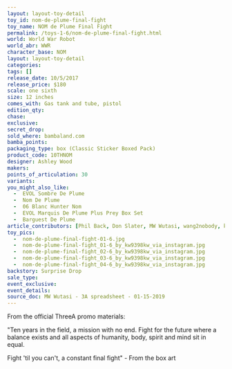 ```yaml
---
layout: layout-toy-detail 
toy_id: nom-de-plume-final-fight
toy_name: NOM de Plume Final Fight
permalink: /toys-1-6/nom-de-plume-final-fight.html
world: World War Robot
world_abr: WWR
character_base: NOM
layout: layout-toy-detail
categories: 
tags: []
release_date: 10/5/2017
release_price: $180 
scale: one sixth
size: 12 inches
comes_with: Gas tank and tube, pistol
edition_qty: 
chase: 
exclusive: 
secret_drop: 
sold_where: bambaland.com
bamba_points: 
packaging_type: box (Classic Sticker Boxed Pack)
product_code: 10THNOM
designer: Ashley Wood
makers: 
points_of_articulation: 30
variants: 
you_might_also_like: 
  -  EVOL Sombre De Plume
  -  Nom De Plume
  -  06 Blanc Hunter Nom
  -  EVOL Marquis De Plume Plus Prey Box Set
  -  Barguest De Plume
article_contributors: [Phil Back, Don Slater, MW Wutasi, wang2nobody, kw9398kw]
toy_pics: 
  -  nom-de-plume-final-fight-01-6.jpg
  -  nom-de-plume-final-fight_01-6_by_kw9398kw_via_instagram.jpg
  -  nom-de-plume-final-fight_02-6_by_kw9398kw_via_instagram.jpg
  -  nom-de-plume-final-fight_03-6_by_kw9398kw_via_instagram.jpg
  -  nom-de-plume-final-fight_04-6_by_kw9398kw_via_instagram.jpg
backstory: Surprise Drop
sale_type: 
event_exclusive: 
event_details: 
source_doc: MW Wutasi - 3A spreadsheet - 01-15-2019
---
```

 From the official ThreeA promo materials:

"Ten years in the field, a mission with no end. Fight for the future where a balance exists and all aspects of humanity, body, spirit and mind sit in equal.

Fight 'til you can't, a constant final fight" - From the box art